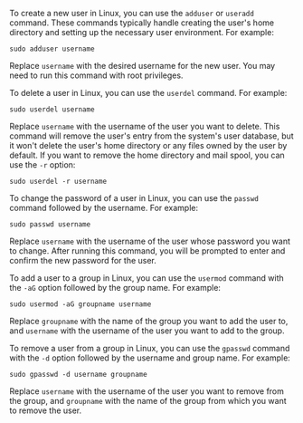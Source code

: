 To create a new user in Linux, you can use the `adduser` or `useradd` command. These commands typically handle creating the user's home directory and setting up the necessary user environment. For example:

```
sudo adduser username
```

Replace `username` with the desired username for the new user. You may need to run this command with root privileges.

To delete a user in Linux, you can use the `userdel` command. For example:

```
sudo userdel username
```

Replace `username` with the username of the user you want to delete. This command will remove the user's entry from the system's user database, but it won't delete the user's home directory or any files owned by the user by default. If you want to remove the home directory and mail spool, you can use the `-r` option:

```
sudo userdel -r username
```

To change the password of a user in Linux, you can use the `passwd` command followed by the username. For example:

```
sudo passwd username
```

Replace `username` with the username of the user whose password you want to change. After running this command, you will be prompted to enter and confirm the new password for the user.

To add a user to a group in Linux, you can use the `usermod` command with the `-aG` option followed by the group name. For example:

```
sudo usermod -aG groupname username
```

Replace `groupname` with the name of the group you want to add the user to, and `username` with the username of the user you want to add to the group.

To remove a user from a group in Linux, you can use the `gpasswd` command with the `-d` option followed by the username and group name. For example:

```
sudo gpasswd -d username groupname
```

Replace `username` with the username of the user you want to remove from the group, and `groupname` with the name of the group from which you want to remove the user.
